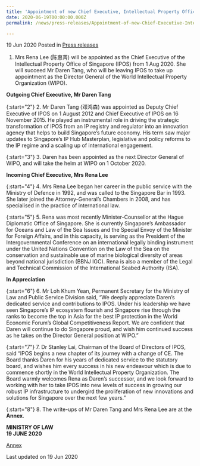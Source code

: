 ```yaml
---
title: 'Appointment of new Chief Executive, Intellectual Property Office of Singapore'
date: 2020-06-19T00:00:00.000Z
permalink: /news/press-releases/Appointment-of-new-Chief-Executive-Intellectual-Property-Office-of-Singapore-2020

---
```



19 Jun 2020 Posted in [Press releases](/news/press-releases)

1.	Mrs Rena Lee (陈惠菁) will be appointed as the Chief Executive of the Intellectual Property Office of Singapore (IPOS) from 1 Aug 2020. She will succeed Mr Daren Tang, who will be leaving IPOS to take up appointment as the Director General of the World Intellectual Property Organization (WIPO).   

**Outgoing Chief Executive, Mr Daren Tang**

{:start="2"}
2.	Mr Daren Tang (邓鸿森) was appointed as Deputy Chief Executive of IPOS on 1 August 2012 and Chief Executive of IPOS on 16 November 2015. He played an instrumental role in driving the strategic transformation of IPOS from an IP registry and regulator into an innovation agency that helps to build Singapore’s future economy. His term saw major updates to Singapore’s IP Hub Masterplan, legislative and policy reforms to the IP regime and a scaling up of international engagement.

{:start="3"}
3.	Daren has been appointed as the next Director General of WIPO, and will take the helm at WIPO on 1 October 2020. 

**Incoming Chief Executive, Mrs Rena Lee**

{:start="4"}
4.	Mrs Rena Lee began her career in the public service with the Ministry of Defence in 1992, and was called to the Singapore Bar in 1993. She later joined the Attorney-General’s Chambers in 2008, and has specialised in the practice of international law.

{:start="5"}
5.	Rena was most recently Minister-Counsellor at the Hague Diplomatic Office of Singapore. She is currently Singapore’s Ambassador for Oceans and Law of the Sea Issues and the Special Envoy of the Minister for Foreign Affairs, and in this capacity, is serving as the President of the Intergovernmental Conference on an international legally binding instrument under the United Nations Convention on the Law of the Sea on the conservation and sustainable use of marine biological diversity of areas beyond national jurisdiction (BBNJ IGC). Rena is also a member of the Legal and Technical Commission of the International Seabed Authority (ISA).

**In Appreciation**

{:start="6"}
6.	Mr Loh Khum Yean, Permanent Secretary for the Ministry of Law and Public Service Division said, “We deeply appreciate Daren’s dedicated service and contributions to IPOS. Under his leadership we have seen Singapore’s IP ecosystem flourish and Singapore rise through the ranks to become the top in Asia for the best IP protection in the World Economic Forum’s Global Competitiveness Report. We are confident that Daren will continue to do Singapore proud, and wish him continued success as he takes on the Director General position at WIPO.”

{:start="7"}
7.	Dr Stanley Lai, Chairman of the Board of Directors of IPOS, said “IPOS begins a new chapter of its journey with a change of CE. The Board thanks Daren for his years of dedicated service to the statutory board, and wishes him every success in his new endeavour which is due to commence shortly in the World Intellectual Property Organization. The Board warmly welcomes Rena as Daren’s successor, and we look forward to working with her to take IPOS into new levels of success in growing our robust IP infrastructure to undergird the proliferation of new innovations and solutions for Singapore over the next few years.”       

{:start="8"}
8.	The write-ups of Mr Daren Tang and Mrs Rena Lee are at the **Annex**.


**MINISTRY OF LAW**
<br>**19 JUNE 2020**

[Annex](/files/news/press-releases/2020/6/ANNEX.pdf)

<p class="right-side-updated">Last updated on 19 Jun 2020</p>
